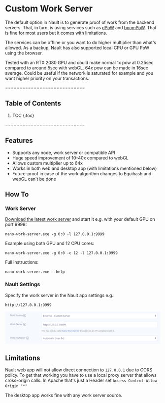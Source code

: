 # Custom Work Server

The default option in Nault is to generate proof of work from the backend servers. 
That, in turn, is using services such as [dPoW](https://github.com/guilhermelawless/nano-dpow) and [boomPoW](https://github.com/BananoCoin/boompow). 
That is fine for most users but it comes with limitations.

The services can be offline or you want to do higher multiplier than what's allowed. 
As a backup, Nault has also supported local CPU or GPU PoW using the browser.

Tested with an RTX 2080 GPU and could make normal 1x pow at 0.25sec compared to around 5sec with webGL. 
64x pow can be made in 16sec average. 
Could be useful if the network is saturated for example and you want higher priority on your transactions.

============================
## Table of Contents

1. TOC
{:toc}

============================

## Features

* Supports any node, work server or compatible API
* Huge speed improvement of 10-40x compared to webGL
* Allows custom multiplier up to 64x
* Works in both web and desktop app (with limitations mentioned below)
* Future-proof in case of the work algorithm changes to Equihash and webGL can't be done

## How To

### Work Server

[Download the latest work server](https://github.com/nanocurrency/nano-work-server/releases/latest) and start it e.g. with your default GPU on port 9999:

    nano-work-server.exe -g 0:0 -l 127.0.0.1:9999

Example using both GPU and 12 CPU cores:

    nano-work-server.exe -g 0:0 -c 12 -l 127.0.0.1:9999

Full instructions: 

    nano-work-server.exe --help

### Nault Settings

Specify the work server in the Nault app settings e.g.: 

    http://127.0.0.1:9999

![](/images/custom-work-server.png)

## Limitations

Nault web app will not allow direct connection to `127.0.0.1` due to CORS policy. 
To get that working you have to use a local proxy server that allows cross-origin calls. 
In Apache that's just a Header set `Access-Control-Allow-Origin "*"`

The desktop app works fine with any work server source.
